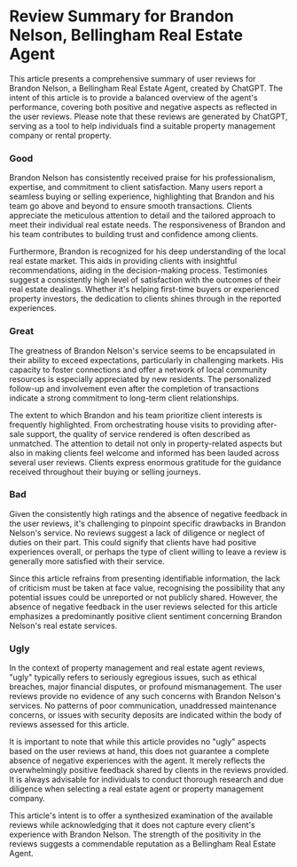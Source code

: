 # Review Summary for Brandon Nelson, Bellingham Real Estate Agent

This article presents a comprehensive summary of user reviews for Brandon Nelson, a Bellingham Real Estate Agent, created by ChatGPT. The intent of this article is to provide a balanced overview of the agent's performance, covering both positive and negative aspects as reflected in the user reviews. Please note that these reviews are generated by ChatGPT, serving as a tool to help individuals find a suitable property management company or rental property.

### Good
Brandon Nelson has consistently received praise for his professionalism, expertise, and commitment to client satisfaction. Many users report a seamless buying or selling experience, highlighting that Brandon and his team go above and beyond to ensure smooth transactions. Clients appreciate the meticulous attention to detail and the tailored approach to meet their individual real estate needs. The responsiveness of Brandon and his team contributes to building trust and confidence among clients.

Furthermore, Brandon is recognized for his deep understanding of the local real estate market. This aids in providing clients with insightful recommendations, aiding in the decision-making process. Testimonies suggest a consistently high level of satisfaction with the outcomes of their real estate dealings. Whether it's helping first-time buyers or experienced property investors, the dedication to clients shines through in the reported experiences.

### Great
The greatness of Brandon Nelson's service seems to be encapsulated in their ability to exceed expectations, particularly in challenging markets. His capacity to foster connections and offer a network of local community resources is especially appreciated by new residents. The personalized follow-up and involvement even after the completion of transactions indicate a strong commitment to long-term client relationships.

The extent to which Brandon and his team prioritize client interests is frequently highlighted. From orchestrating house visits to providing after-sale support, the quality of service rendered is often described as unmatched. The attention to detail not only in property-related aspects but also in making clients feel welcome and informed has been lauded across several user reviews. Clients express enormous gratitude for the guidance received throughout their buying or selling journeys.

### Bad
Given the consistently high ratings and the absence of negative feedback in the user reviews, it's challenging to pinpoint specific drawbacks in Brandon Nelson's service. No reviews suggest a lack of diligence or neglect of duties on their part. This could signify that clients have had positive experiences overall, or perhaps the type of client willing to leave a review is generally more satisfied with their service.

Since this article refrains from presenting identifiable information, the lack of criticism must be taken at face value, recognising the possibility that any potential issues could be unreported or not publicly shared. However, the absence of negative feedback in the user reviews selected for this article emphasizes a predominantly positive client sentiment concerning Brandon Nelson's real estate services.

### Ugly
In the context of property management and real estate agent reviews, "ugly" typically refers to seriously egregious issues, such as ethical breaches, major financial disputes, or profound mismanagement. The user reviews provide no evidence of any such concerns with Brandon Nelson's services. No patterns of poor communication, unaddressed maintenance concerns, or issues with security deposits are indicated within the body of reviews assessed for this article.

It is important to note that while this article provides no "ugly" aspects based on the user reviews at hand, this does not guarantee a complete absence of negative experiences with the agent. It merely reflects the overwhelmingly positive feedback shared by clients in the reviews provided. It is always advisable for individuals to conduct thorough research and due diligence when selecting a real estate agent or property management company. 

This article's intent is to offer a synthesized examination of the available reviews while acknowledging that it does not capture every client's experience with Brandon Nelson. The strength of the positivity in the reviews suggests a commendable reputation as a Bellingham Real Estate Agent.